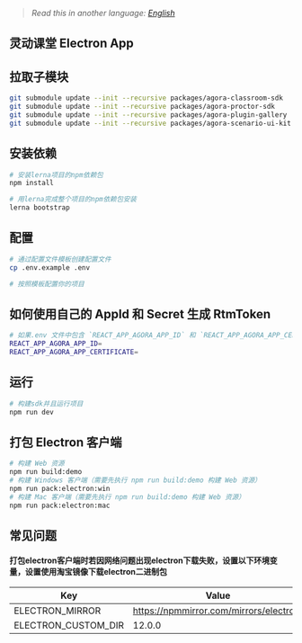 > _Read this in another language: [English](README.md)_

## 灵动课堂 Electron App

## 拉取子模块
```bash
git submodule update --init --recursive packages/agora-classroom-sdk
git submodule update --init --recursive packages/agora-proctor-sdk
git submodule update --init --recursive packages/agora-plugin-gallery
git submodule update --init --recursive packages/agora-scenario-ui-kit
```

## 安装依赖

```bash
# 安装lerna项目的npm依赖包
npm install

# 用lerna完成整个项目的npm依赖包安装
lerna bootstrap
```

## 配置

```bash
# 通过配置文件模板创建配置文件
cp .env.example .env

# 按照模板配置你的项目
```

## 如何使用自己的 AppId 和 Secret 生成 RtmToken

```bash
# 如果.env 文件中包含 `REACT_APP_AGORA_APP_ID` 和 `REACT_APP_AGORA_APP_CERTIFICATE` 配置，客户端会为你自动生成 RTM Token
REACT_APP_AGORA_APP_ID=
REACT_APP_AGORA_APP_CERTIFICATE=
```

## 运行

```bash
# 构建sdk并且运行项目
npm run dev
```

## 打包 Electron 客户端

```bash
# 构建 Web 资源
npm run build:demo
# 构建 Windows 客户端（需要先执行 npm run build:demo 构建 Web 资源）
npm run pack:electron:win
# 构建 Mac 客户端（需要先执行 npm run build:demo 构建 Web 资源）
npm run pack:electron:mac
```

## 常见问题
#### 打包electron客户端时若因网络问题出现electron下载失败，设置以下环境变量，设置使用淘宝镜像下载electron二进制包
|Key| Value|
|----|--------|
|ELECTRON_MIRROR|https://npmmirror.com/mirrors/electron/|
|ELECTRON_CUSTOM_DIR|12.0.0|